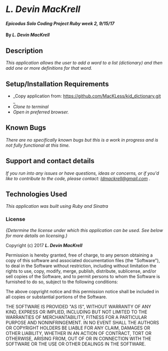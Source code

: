 # _L. Devin MacKrell_

#### _Epicodus Solo Coding Project Ruby week 2, 9/15/17_

#### By _**L. Devin MacKrell**_

## Description

_This application allows the user to add a word to a list (dictionary) and then add one or more definitions for that word._

## Setup/Installation Requirements

* _Copy application from: https://github.com/MacKLess/kid_dictionary.git _
* _Clone to terminal_
* _Open in preferred browser._

## Known Bugs

_There are no specifically known bugs but this is a work in progress and is not fully functional at this time._

## Support and contact details

_If you run into any issues or have questions, ideas or concerns, or if you'd like to contribute to the code, please contact: ldmackrell@gmail.com ._

## Technologies Used

_This application was built using Ruby and Sinatra_

### License

*{Determine the license under which this application can be used.  See below for more details on licensing.}*

Copyright (c) 2017 **_L. Devin MacKrell_**

Permission is hereby granted, free of charge, to any person obtaining a copy
of this software and associated documentation files (the "Software"), to deal
in the Software without restriction, including without limitation the rights
to use, copy, modify, merge, publish, distribute, sublicense, and/or sell
copies of the Software, and to permit persons to whom the Software is
furnished to do so, subject to the following conditions:

The above copyright notice and this permission notice shall be included in all
copies or substantial portions of the Software.

THE SOFTWARE IS PROVIDED "AS IS", WITHOUT WARRANTY OF ANY KIND, EXPRESS OR
IMPLIED, INCLUDING BUT NOT LIMITED TO THE WARRANTIES OF MERCHANTABILITY,
FITNESS FOR A PARTICULAR PURPOSE AND NONINFRINGEMENT. IN NO EVENT SHALL THE
AUTHORS OR COPYRIGHT HOLDERS BE LIABLE FOR ANY CLAIM, DAMAGES OR OTHER
LIABILITY, WHETHER IN AN ACTION OF CONTRACT, TORT OR OTHERWISE, ARISING FROM,
OUT OF OR IN CONNECTION WITH THE SOFTWARE OR THE USE OR OTHER DEALINGS IN THE
SOFTWARE.
